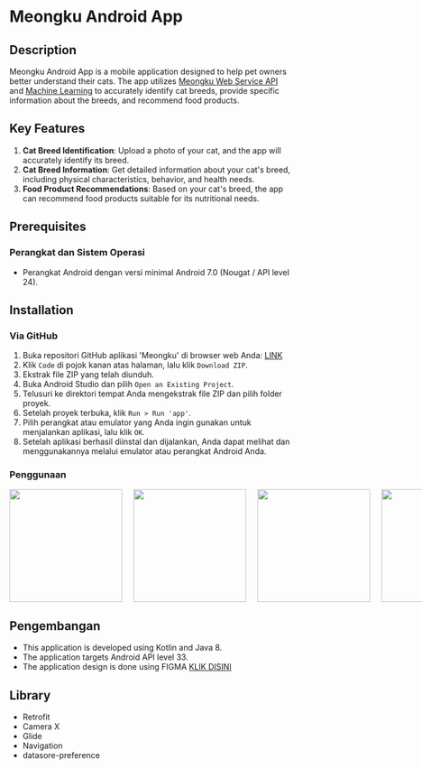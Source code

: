 # Meongku Android App

## Description

Meongku Android App is a mobile application designed to help pet owners better understand their cats. The app utilizes [Meongku Web Service API](https://github.com/arisafriyanto/meongku-capstone-project/tree/main/Cloud_computing) and [Machine Learning](https://github.com/arisafriyanto/meongku-capstone-project/tree/main/Machine_learning) to accurately identify cat breeds, provide specific information about the breeds, and recommend food products.


## Key Features

1. **Cat Breed Identification**: Upload a photo of your cat, and the app will accurately identify its breed.
2. **Cat Breed Information**: Get detailed information about your cat's breed, including physical characteristics, behavior, and health needs.
3. **Food Product Recommendations**: Based on your cat's breed, the app can recommend food products suitable for its nutritional needs.

## Prerequisites

### Perangkat dan Sistem Operasi
- Perangkat Android dengan versi minimal Android 7.0 (Nougat / API level 24). 

## Installation

### Via GitHub

1. Buka repositori GitHub aplikasi 'Meongku' di browser web Anda: [LINK](https://github.com/Jevon-ap/Meongku)
2. Klik `Code` di pojok kanan atas halaman, lalu klik `Download ZIP`.
3. Ekstrak file ZIP yang telah diunduh.
4. Buka Android Studio dan pilih `Open an Existing Project`.
5. Telusuri ke direktori tempat Anda mengekstrak file ZIP dan pilih folder proyek.
6. Setelah proyek terbuka, klik `Run > Run 'app'`.
7. Pilih perangkat atau emulator yang Anda ingin gunakan untuk menjalankan aplikasi, lalu klik `OK`.
8. Setelah aplikasi berhasil diinstal dan dijalankan, Anda dapat melihat dan menggunakannya melalui emulator atau perangkat Android Anda.

### Penggunaan

<div style="display: flex; justify-content: space-between;">
  <img src="https://cdn.discordapp.com/attachments/1107641056926892122/1119151988861571112/Screenshot_2023-06-16-13-29-39-890_com.example.meongku.jpg" width="200" style="margin-right: 20px;"/>
  <img src="https://cdn.discordapp.com/attachments/1107641056926892122/1119151989134217287/Screenshot_2023-06-16-13-29-45-246_com.example.meongku.jpg" width="200" style="margin-right: 20px;"/>
  <img src="https://cdn.discordapp.com/attachments/1107641056926892122/1119151989394259968/Screenshot_2023-06-16-13-29-50-919_com.example.meongku.jpg" width="200" style="margin-right: 20px;"/>
  <img src="https://cdn.discordapp.com/attachments/1107641056926892122/1119151139028467812/Screenshot_2023-06-16-13-17-18-110_com.example.meongku.jpg" width="200" style="margin-right: 20px;"/>
  <img src="https://cdn.discordapp.com/attachments/1107641056926892122/1119151139573739551/Screenshot_2023-06-16-13-17-37-515_com.example.meongku.jpg" width="200" style="margin-right: 20px;"/>
  <img src="https://cdn.discordapp.com/attachments/1107641056926892122/1119151139896692766/Screenshot_2023-06-16-13-17-41-459_com.example.meongku.jpg" width="200" style="margin-right: 20px;"/>
  <img src="https://cdn.discordapp.com/attachments/1107641056926892122/1119151140240621588/Screenshot_2023-06-16-13-17-51-587_com.example.meongku.jpg" width="200" style="margin-right: 20px;"/>
  <img src="https://cdn.discordapp.com/attachments/1107641056926892122/1119151140471312474/Screenshot_2023-06-16-13-18-38-089_com.example.meongku.jpg" width="200" style="margin-right: 20px;"/>
  <img src="https://cdn.discordapp.com/attachments/1107641056926892122/1119151140798464020/Screenshot_2023-06-16-13-19-51-640_com.example.meongku.jpg" width="200" style="margin-right: 20px;"/>
  <img src="https://cdn.discordapp.com/attachments/1107641056926892122/1119151141083680899/Screenshot_2023-06-16-13-19-58-111_com.example.meongku.jpg" width="200" style="margin-right: 20px;"/>
  <img src="https://cdn.discordapp.com/attachments/1107641056926892122/1119151141347917895/Screenshot_2023-06-16-13-20-12-438_com.example.meongku.jpg" width="200" style="margin-right: 20px;"/>
  <img src="https://cdn.discordapp.com/attachments/1107641056926892122/1119151141641523290/Screenshot_2023-06-16-13-20-23-448_com.example.meongku.jpg" width="200" style="margin-right: 20px;"/>
  <img src="https://cdn.discordapp.com/attachments/1107641056926892122/1119151141985464350/Screenshot_2023-06-16-13-20-39-888_com.example.meongku.jpg" width="200" style="margin-right: 20px;"/>
  <img src="https://cdn.discordapp.com/attachments/1107641056926892122/1119151169378459698/Screenshot_2023-06-16-13-20-44-402_com.example.meongku.jpg" width="200" style="margin-right: 20px;"/>
  <img src="https://cdn.discordapp.com/attachments/1107641056926892122/1119152099146604584/image.png" width="200" style="margin-right: 20px;"/>
  <img src="https://cdn.discordapp.com/attachments/1107641056926892122/1119151169697235024/Screenshot_2023-06-16-13-22-53-167_com.example.meongku.jpg" width="200" style="margin-right: 20px;"/>
  <img src="https://cdn.discordapp.com/attachments/1107641056926892122/1119151169990840330/Screenshot_2023-06-16-13-23-18-037_com.example.meongku.jpg" width="200" style="margin-right: 20px;"/>
</div>

## Pengembangan

- This application is developed using Kotlin and Java 8.
- The application targets Android API level 33.
- The application design is done using FIGMA  [KLIK DISINI](https://www.figma.com/file/afKTL6nhRm9K1EvqpZJOrw/Untitled?type=design&node-id=25-214&t=Eu2plum8eh7KxVgD-0)

## Library
- Retrofit 
- Camera X
- Glide
- Navigation
- datasore-preference


